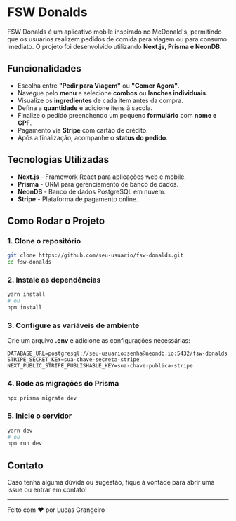 # FSW Donalds

FSW Donalds é um aplicativo mobile inspirado no McDonald's, permitindo que os usuários realizem pedidos de comida para viagem ou para consumo imediato. O projeto foi desenvolvido utilizando **Next.js, Prisma e NeonDB**.

## Funcionalidades

- Escolha entre **"Pedir para Viagem"** ou **"Comer Agora"**.
- Navegue pelo **menu** e selecione **combos** ou **lanches individuais**.
- Visualize os **ingredientes** de cada item antes da compra.
- Defina a **quantidade** e adicione itens à sacola.
- Finalize o pedido preenchendo um pequeno **formulário** com **nome e CPF**.
- Pagamento via **Stripe** com cartão de crédito.
- Após a finalização, acompanhe o **status do pedido**.

## Tecnologias Utilizadas

- **Next.js** - Framework React para aplicações web e mobile.
- **Prisma** - ORM para gerenciamento de banco de dados.
- **NeonDB** - Banco de dados PostgreSQL em nuvem.
- **Stripe** - Plataforma de pagamento online.

## Como Rodar o Projeto

### 1. Clone o repositório
```bash
git clone https://github.com/seu-usuario/fsw-donalds.git
cd fsw-donalds
```

### 2. Instale as dependências
```bash
yarn install
# ou
npm install
```

### 3. Configure as variáveis de ambiente
Crie um arquivo **.env** e adicione as configurações necessárias:
```env
DATABASE_URL=postgresql://seu-usuario:senha@neondb.io:5432/fsw-donalds
STRIPE_SECRET_KEY=sua-chave-secreta-stripe
NEXT_PUBLIC_STRIPE_PUBLISHABLE_KEY=sua-chave-publica-stripe
```

### 4. Rode as migrações do Prisma
```bash
npx prisma migrate dev
```

### 5. Inicie o servidor
```bash
yarn dev
# ou
npm run dev
```

## Contato
Caso tenha alguma dúvida ou sugestão, fique à vontade para abrir uma issue ou entrar em contato!

---

Feito com ❤️ por Lucas Grangeiro
